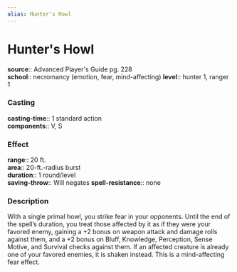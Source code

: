 ```yaml
---
alias: Hunter's Howl
---
```


# Hunter's Howl 

**source**:: Advanced Player's Guide pg. 228  
**school**:: necromancy (emotion, fear, mind-affecting)
**level**:: hunter 1, ranger 1

### Casting 

**casting-time**:: 1 standard action  
**components**:: V, S

### Effect 

**range**:: 20 ft.  
**area**:: 20-ft.-radius burst  
**duration**:: 1 round/level  
**saving-throw**:: Will negates
**spell-resistance**:: none

### Description 

With a single primal howl, you strike fear in your opponents. Until the end of the spell’s duration, you treat those affected by it as if they were your favored enemy, gaining a +2 bonus on weapon attack and damage rolls against them, and a +2 bonus on Bluff, Knowledge, Perception, Sense Motive, and Survival checks against them. If an affected creature is already one of your favored enemies, it is shaken instead. This is a mind-affecting fear effect.

